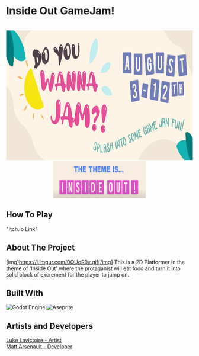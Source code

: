 # Inside Out GameJam!
<a id="readme-top"></a>

<!-- PROJECT LOGO -->
<br />
<div align="center">
  <a href="https://itch.io/jam/do-you-wanna-jam-2024">
	<img src="ReadMeResources/DoYouWANNAJam.png" alt="Logo" width="700" height="350">
  </a>
  <br>
  <img src="ReadMeResources/InsideOut.png" alt="Inside Out Logo" width="250" height="100">
</div>

## How To Play
"Itch.io Link"

<!-- ABOUT THE PROJECT -->
## About The Project
[img]https://i.imgur.com/0QUoR9v.gif[/img]
This is a 2D Platformer in the theme of 'Inside Out' where the protaganist will eat food and turn it into solid block of excrement for the player to jump on.


## Built With

![Godot Engine](https://img.shields.io/badge/GODOT-%23FFFFFF.svg?style=for-the-badge&logo=godot-engine)
![Aseprite](https://img.shields.io/badge/Aseprite-FFFFFF?style=for-the-badge&logo=Aseprite&logoColor=#7D929E)


<!-- Developers & Artists -->
## Artists and Developers

[Luke Lavictoire - Artist](https://github.com/LukeLavictoire)
<br>
[Matt Arsenault - Developer](https://github.com/Arsenaultm90)
